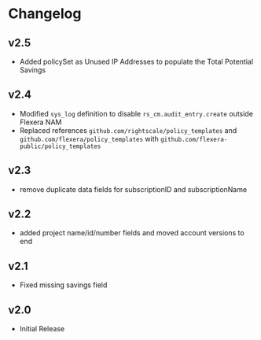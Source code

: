 # Changelog

## v2.5

- Added policySet as Unused IP Addresses to populate the Total Potential Savings

## v2.4

- Modified `sys_log` definition to disable `rs_cm.audit_entry.create` outside Flexera NAM
- Replaced references `github.com/rightscale/policy_templates` and `github.com/flexera/policy_templates` with `github.com/flexera-public/policy_templates`

## v2.3

- remove duplicate data fields for subscriptionID and subscriptionName

## v2.2

- added project name/id/number fields and moved account versions to end

## v2.1

- Fixed missing savings field

## v2.0

- Initial Release
